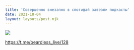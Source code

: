 ```yaml
---
title: 'Совершенно внезапно в спотифай завезли подкасты'
date: 2021-10-04
layout: layouts/post.njk
---
```


![](https://i.ibb.co/zhNtWxq/file-60.jpg)

https://t.me/beardless_live/128